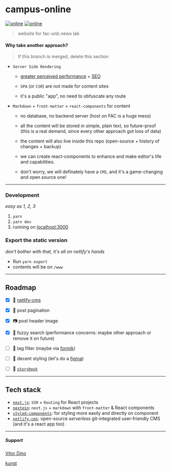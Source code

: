 # campus-online
[![online][www-badge]][www-url] [![online][admin-badge]][admin-url]

> website for fac-unb news lab


#### Why take another approach?

> If this branch is merged, delete this section

- `Server Side Rendering`
    - [greater perceived performance](https://medium.com/walmartlabs/the-benefits-of-server-side-rendering-over-client-side-rendering-5d07ff2cefe8) + [SEO](https://adkgroup.com/blog/single-page-applications-spa-and-seo-problem/)

    - `SPA` (or `CSR`) are not made for content sites

    - it's a public "app", no need to obfuscate any route


- `Markdown` + `front-matter` + `react-components` for content

    - no database, no backend server (host on FAC is a huge mess)

    - all the content will be stored in simple, plain text, so future-proof (this is a real demand, since every other approach got loss of data)

    - the content will also live inside this repo (open-source + history of changes + backup)

    - we can create react-components to enhance and make editor's life and capabilities.

    - don't worry, we will definately have a `CMS`, and it's a game-changing and open source one!


---


### Development

*easy as 1, 2, 3*

1. `yarn`
1. `yarn dev`
1. running on [localhost:3000](http://localhost:3000)

### Export the static version

*don't bother with that, it's all on netlify's hands*

- Run `yarn export`
- contents will be on `/www`

---

## Roadmap

- [x] :pencil: [netlify-cms](https://www.netlifycms.org/)
- [x] :bookmark_tabs: post pagination
- [x] :camera: post header image
- [x] :mag_right: fuzzy search (performance concerns: maybe other approach or remove it on future)
- [ ] :bookmark: tag filter (maybe via [formik](https://github.com/jaredpalmer/formik))
- [ ] :lipstick: decent styling (let's do a [figma](https://http://figma.com/))
- [ ] :notebook_with_decorative_cover: [`storybook`](https://github.com/storybooks/storybook)


---

## Tech stack

- [`next.js`](https://github.com/zeit/next.js): `SSR` + `Routing` for React projects
- [`nextein`](https://github.com/elmasse/nextein): `next.js` + `markdown` with `front-matter` & React components
- [`styled-components`](https://github.com/styled-components): for styling more easily and directly on component
- [`netlify-cms`](https://www.netlifycms.org/): open-source *serverless* git-integrated user-friendly CMS (and it's a react app too)

---

##### Support

[Vitor Dino](https://github.com/vitordino/)

[kunst](https://kunst.com.br)



[www-badge]: https://img.shields.io/badge/netlify-online-brightgreen.svg
[www-url]: https://campus.netlify.com
[admin-badge]: https://img.shields.io/badge/❖-cms-00C7B7.svg?colorA=00C7B7
[admin-url]: https://campus.netlify.com/static/admin
